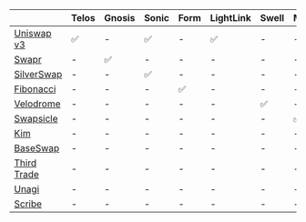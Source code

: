|                                           | Telos | Gnosis | Sonic | Form | LightLink | Swell | Mantle | Base | Mode | Taiko | Scroll |
| ----------------------------------------- | ----- | ------ | ----- | ---- | --------- | ----- | ------ | ---- | ---- | ----- | ------ |
| [Uniswap v3](https://app.uniswap.org/)    | ✅    | -      | ✅    | -    | ✅        | -     | -      | ✅   | -    | ✅    | ✅     |
| [Swapr](https://swapr.eth.link/)          | -     | ✅     | -     | -    | -         | -     | -      | -    | -    | -     | -      |
| [SilverSwap](https://silverswap.io/)      | -     | -      | ✅    | -    | -         | -     | -      | -    | -    | -     | -      |
| [Fibonacci](https://www.fibonacci-dex.xy) | -     | -      | -     | ✅   | -         | -     | -      | -    | -    | -     | -      |
| [Velodrome](https://velodrome.finance/)   | -     | -      | -     | -    | -         | ✅    | -      | -    | -    | -     | -      |
| [Swapsicle](https://www.swapsicle.io/)    | -     | -      | -     | -    | -         | -     | ✅     | -    | -    | -     | -      |
| [Kim](https://www.kim.exchange)           | -     | -      | -     | -    | -         | -     | -      | ✅   | ✅   | -     | -      |
| [BaseSwap](https://baseswap.fi/)          | -     | -      | -     | -    | -         | -     | -      | ✅   | -    | -     | -      |
| [Third Trade](https://third.trade/)       | -     | -      | -     | -    | -         | -     | -      | ✅   | -    | -     | -      |
| [Unagi](https://unagiswap.xyz/)           | -     | -      | -     | -    | -         | -     | -      | -    | -    | ✅    | -      |
| [Scribe](https://scribe.exchange)         | -     | -      | -     | -    | -         | -     | -      | -    | -    | -     | ✅     |
